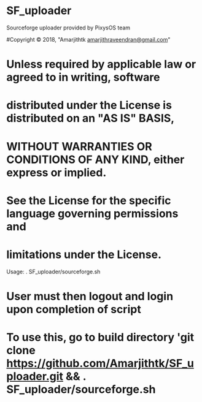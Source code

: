 # SF_uploader
 Sourceforge uploader provided by PixysOS team

 #Copyright © 2018, "Amarjithtk <amarjithraveendran@gmail.com>"

 # Unless required by applicable law or agreed to in writing, software
 # distributed under the License is distributed on an "AS IS" BASIS,
 # WITHOUT WARRANTIES OR CONDITIONS OF ANY KIND, either express or implied.
 # See the License for the specific language governing permissions and
 # limitations under the License.

  Usage: . SF_uploader/sourceforge.sh 

 # User must then logout and login upon completion of script

 # To use this, go to build directory 'git clone https://github.com/Amarjithtk/SF_uploader.git && . SF_uploader/sourceforge.sh 
